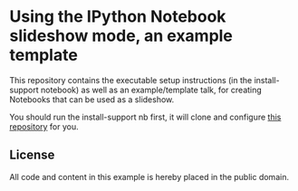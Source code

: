 # Using the IPython Notebook slideshow mode, an example template

This repository contains the executable setup instructions (in the
install-support notebook) as well as an example/template talk, for creating
Notebooks that can be used as a slideshow.

You should run the install-support nb first, it will clone and configure
[this repository](https://github.com/ipython-contrib/IPython-notebook-extensions)
for you.

## License

All code and content in this example is hereby placed in the public domain.

